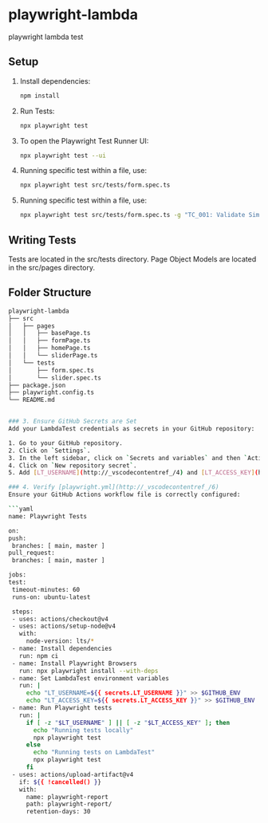 # playwright-lambda
playwright lambda test

## Setup
1. Install dependencies:
   ```sh
   npm install

2. Run Tests:
   ```sh
   npx playwright test

3. To open the Playwright Test Runner UI:
   ```sh
   npx playwright test --ui

4. Running specific test within a file, use:
   ```sh
   npx playwright test src/tests/form.spec.ts

5. Running specific test within a file, use:
   ```sh
   npx playwright test src/tests/form.spec.ts -g "TC_001: Validate Simple Form Submission"

## Writing Tests
Tests are located in the src/tests directory.
Page Object Models are located in the src/pages directory.

## Folder Structure
   ```sh
   playwright-lambda
   ├── src
   │   ├── pages
   │   │   ├── basePage.ts
   │   │   ├── formPage.ts
   │   │   ├── homePage.ts
   │   │   └── sliderPage.ts
   │   └── tests
   │       ├── form.spec.ts
   │       └── slider.spec.ts
   ├── package.json
   ├── playwright.config.ts
   └── README.md


### 3. Ensure GitHub Secrets are Set
Add your LambdaTest credentials as secrets in your GitHub repository:

1. Go to your GitHub repository.
2. Click on `Settings`.
3. In the left sidebar, click on `Secrets and variables` and then `Actions`.
4. Click on `New repository secret`.
5. Add [LT_USERNAME](http://_vscodecontentref_/4) and [LT_ACCESS_KEY](http://_vscodecontentref_/5) with your LambdaTest credentials.

### 4. Verify [playwright.yml](http://_vscodecontentref_/6)
Ensure your GitHub Actions workflow file is correctly configured:

```yaml
name: Playwright Tests

on:
  push:
    branches: [ main, master ]
  pull_request:
    branches: [ main, master ]

jobs:
  test:
    timeout-minutes: 60
    runs-on: ubuntu-latest

    steps:
    - uses: actions/checkout@v4
    - uses: actions/setup-node@v4
      with:
        node-version: lts/*
    - name: Install dependencies
      run: npm ci
    - name: Install Playwright Browsers
      run: npx playwright install --with-deps
    - name: Set LambdaTest environment variables
      run: |
        echo "LT_USERNAME=${{ secrets.LT_USERNAME }}" >> $GITHUB_ENV
        echo "LT_ACCESS_KEY=${{ secrets.LT_ACCESS_KEY }}" >> $GITHUB_ENV
    - name: Run Playwright tests
      run: |
        if [ -z "$LT_USERNAME" ] || [ -z "$LT_ACCESS_KEY" ]; then
          echo "Running tests locally"
          npx playwright test
        else
          echo "Running tests on LambdaTest"
          npx playwright test
        fi
    - uses: actions/upload-artifact@v4
      if: ${{ !cancelled() }}
      with:
        name: playwright-report
        path: playwright-report/
        retention-days: 30